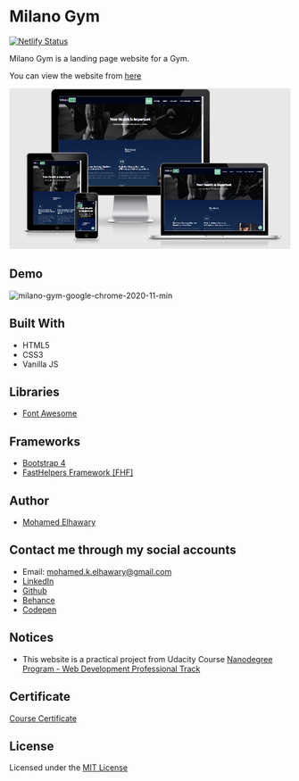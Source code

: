 # Milano Gym

[![Netlify Status](https://api.netlify.com/api/v1/badges/d953de8d-576e-49e3-b842-6ff8fcc8c18e/deploy-status)](https://app.netlify.com/sites/milanogym/deploys)  

Milano Gym is a landing page website for a Gym.

You can view the website from [here](https://milanogym.netlify.app/)

![Screenshot](mockup.png)  

## Demo
 
![milano-gym-google-chrome-2020-11-min](https://user-images.githubusercontent.com/69651552/98614657-92d05b80-2301-11eb-8743-1cf475f6b18e.gif)  

## Built With

* HTML5
* CSS3
* Vanilla JS 

## Libraries  

* [Font Awesome](https://fontawesome.com/)  
  
## Frameworks 

* [Bootstrap 4](https://getbootstrap.com/)
* [FastHelpers Framework [FHF]](https://github.com/Mohamed-Elhawary/fasthelpers-framework-fhf)

## Author

* [Mohamed Elhawary](https://www.linkedin.com/in/mohamed-elhawary14/)

## Contact me through my social accounts

* Email: mohamed.k.elhawary@gmail.com
* [LinkedIn](https://www.linkedin.com/in/mohamed-elhawary14/)
* [Github](https://github.com/Mohamed-Elhawary)  
* [Behance](https://www.behance.net/mohamed-elhawary14)
* [Codepen](https://codepen.io/Mohamed-ElHawary) 

## Notices

- This website is a practical project from Udacity Course [Nanodegree Program - Web Development Professional Track](https://www.udacity.com/course/intro-to-programming-nanodegree--nd000)

## Certificate

[Course Certificate](Certificate.pdf)

## License

Licensed under the [MIT License](LICENSE)
